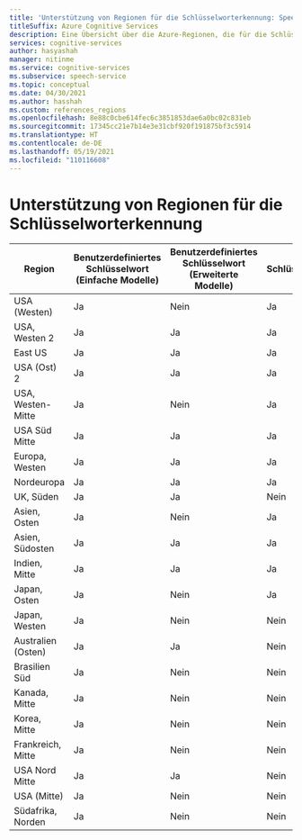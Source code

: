 ```yaml
---
title: 'Unterstützung von Regionen für die Schlüsselworterkennung: Speech-Dienst'
titleSuffix: Azure Cognitive Services
description: Eine Übersicht über die Azure-Regionen, die für die Schlüsselworterkennung unterstützt werden.
services: cognitive-services
author: hasyashah
manager: nitinme
ms.service: cognitive-services
ms.subservice: speech-service
ms.topic: conceptual
ms.date: 04/30/2021
ms.author: hasshah
ms.custom: references_regions
ms.openlocfilehash: 8e88c0cbe614fec6c3851853dae6a0bc02c831eb
ms.sourcegitcommit: 17345cc21e7b14e3e31cbf920f191875bf3c5914
ms.translationtype: HT
ms.contentlocale: de-DE
ms.lasthandoff: 05/19/2021
ms.locfileid: "110116608"
---
```

# <a name="keyword-recognition-region-support"></a>Unterstützung von Regionen für die Schlüsselworterkennung

| Region | Benutzerdefiniertes Schlüsselwort (Einfache Modelle) | Benutzerdefiniertes Schlüsselwort (Erweiterte Modelle) | Schlüsselwortüberprüfung |
| ------ | ----------------------------- | -------------------------------- | -------------------- |
| USA (Westen) | Ja | Nein | Ja |
| USA, Westen 2 | Ja | Ja | Ja |
| East US | Ja | Ja | Ja |
| USA (Ost) 2 | Ja | Ja | Ja |
| USA, Westen-Mitte | Ja | Nein | Ja |
| USA Süd Mitte | Ja | Ja | Ja |
| Europa, Westen | Ja | Ja | Ja |
| Nordeuropa | Ja | Ja | Ja |
| UK, Süden | Ja | Ja | Nein |
| Asien, Osten | Ja | Nein | Ja |
| Asien, Südosten | Ja | Ja | Ja |
| Indien, Mitte | Ja | Ja | Ja |
| Japan, Osten | Ja | Nein | Ja |
| Japan, Westen | Ja | Nein | Nein |
| Australien (Osten) | Ja | Ja | Nein |
| Brasilien Süd | Ja | Nein | Nein |
| Kanada, Mitte | Ja | Nein | Nein |
| Korea, Mitte | Ja | Nein | Nein |
| Frankreich, Mitte | Ja | Nein | Nein |
| USA Nord Mitte | Ja | Ja | Nein |
| USA (Mitte) | Ja | Nein | Nein |
| Südafrika, Norden | Ja | Nein | Nein |
